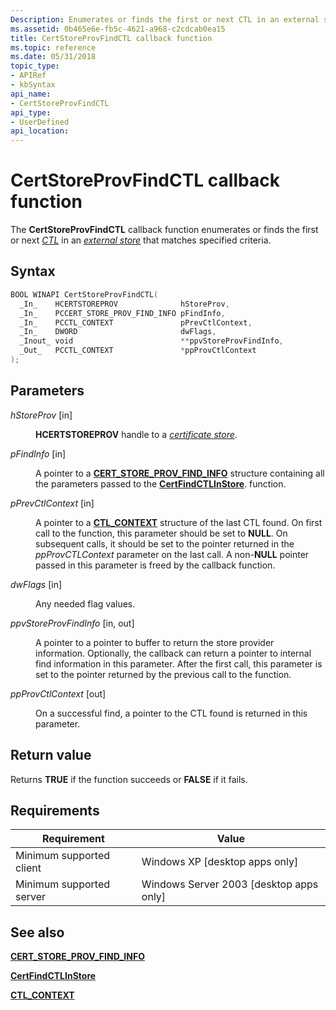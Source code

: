```yaml
---
Description: Enumerates or finds the first or next CTL in an external store that matches specified criteria.
ms.assetid: 0b465e6e-fb5c-4621-a968-c2cdcab0ea15
title: CertStoreProvFindCTL callback function
ms.topic: reference
ms.date: 05/31/2018
topic_type: 
- APIRef
- kbSyntax
api_name: 
- CertStoreProvFindCTL
api_type: 
- UserDefined
api_location: 
---
```


# CertStoreProvFindCTL callback function

The **CertStoreProvFindCTL** callback function enumerates or finds the first or next [*CTL*](../secgloss/c-gly.md) in an [*external store*](../secgloss/e-gly.md) that matches specified criteria.

## Syntax


```C++
BOOL WINAPI CertStoreProvFindCTL(
  _In_    HCERTSTOREPROV              hStoreProv,
  _In_    PCCERT_STORE_PROV_FIND_INFO pFindInfo,
  _In_    PCCTL_CONTEXT               pPrevCtlContext,
  _In_    DWORD                       dwFlags,
  _Inout_ void                        **ppvStoreProvFindInfo,
  _Out_   PCCTL_CONTEXT               *ppProvCtlContext
);
```



## Parameters

<dl> <dt>

*hStoreProv* \[in\]
</dt> <dd>

**HCERTSTOREPROV** handle to a [*certificate store*](../secgloss/c-gly.md).

</dd> <dt>

*pFindInfo* \[in\]
</dt> <dd>

A pointer to a [**CERT\_STORE\_PROV\_FIND\_INFO**](/windows/desktop/api/Wincrypt/ns-wincrypt-cert_store_prov_find_info) structure containing all the parameters passed to the [**CertFindCTLInStore**](/windows/desktop/api/Wincrypt/nf-wincrypt-certfindctlinstore). function.

</dd> <dt>

*pPrevCtlContext* \[in\]
</dt> <dd>

A pointer to a [**CTL\_CONTEXT**](/windows/desktop/api/Wincrypt/ns-wincrypt-ctl_context) structure of the last CTL found. On first call to the function, this parameter should be set to **NULL**. On subsequent calls, it should be set to the pointer returned in the *ppProvCTLContext* parameter on the last call. A non-**NULL** pointer passed in this parameter is freed by the callback function.

</dd> <dt>

*dwFlags* \[in\]
</dt> <dd>

Any needed flag values.

</dd> <dt>

*ppvStoreProvFindInfo* \[in, out\]
</dt> <dd>

A pointer to a pointer to buffer to return the store provider information. Optionally, the callback can return a pointer to internal find information in this parameter. After the first call, this parameter is set to the pointer returned by the previous call to the function.

</dd> <dt>

*ppProvCtlContext* \[out\]
</dt> <dd>

On a successful find, a pointer to the CTL found is returned in this parameter.

</dd> </dl>

## Return value

Returns **TRUE** if the function succeeds or **FALSE** if it fails.

## Requirements



| Requirement | Value |
|-------------------------------------|------------------------------------------------------|
| Minimum supported client<br/> | Windows XP \[desktop apps only\]<br/>          |
| Minimum supported server<br/> | Windows Server 2003 \[desktop apps only\]<br/> |



## See also

<dl> <dt>

[**CERT\_STORE\_PROV\_FIND\_INFO**](/windows/desktop/api/Wincrypt/ns-wincrypt-cert_store_prov_find_info)
</dt> <dt>

[**CertFindCTLInStore**](/windows/desktop/api/Wincrypt/nf-wincrypt-certfindctlinstore)
</dt> <dt>

[**CTL\_CONTEXT**](/windows/desktop/api/Wincrypt/ns-wincrypt-ctl_context)
</dt> </dl>

 

 
